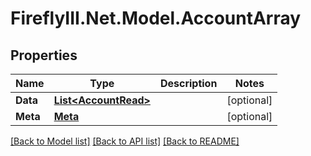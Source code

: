 # FireflyIII.Net.Model.AccountArray
## Properties

Name | Type | Description | Notes
------------ | ------------- | ------------- | -------------
**Data** | [**List&lt;AccountRead&gt;**](AccountRead.md) |  | [optional] 
**Meta** | [**Meta**](Meta.md) |  | [optional] 

[[Back to Model list]](../README.md#documentation-for-models) [[Back to API list]](../README.md#documentation-for-api-endpoints) [[Back to README]](../README.md)


